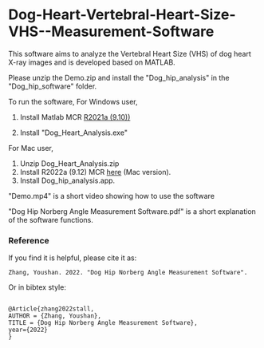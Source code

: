 # Dog-Heart-Vertebral-Heart-Size-VHS--Measurement-Software

This software aims to analyze the Vertebral Heart Size (VHS) of dog heart X-ray images and is developed based on MATLAB.

Please unzip the Demo.zip and install the "Dog_hip_analysis" in the "Dog_hip_software" folder.

To run the software, 
For Windows user, 

1. Install Matlab MCR [R2021a (9.10))](https://www.mathworks.com/products/compiler/mcr/index.html)

2. Install "Dog_Heart_Analysis.exe"


For Mac user,
1. Unzip Dog_Heart_Analysis.zip
2. Install R2022a (9.12) MCR [here](https://www.mathworks.com/products/compiler/matlab-runtime.html) (Mac version). 
3. Install Dog_hip_analysis.app.



"Demo.mp4" is a short video showing how to use the software

"Dog Hip Norberg Angle Measurement Software.pdf" is a short explanation of the software functions.



### Reference

If you find it is helpful, please cite it as:

`
Zhang, Youshan. 2022. "Dog Hip Norberg Angle Measurement Software".
`


Or in bibtex style:

```

@Article{zhang2022stall,
AUTHOR = {Zhang, Youshan},
TITLE = {Dog Hip Norberg Angle Measurement Software},
year={2022}
}


